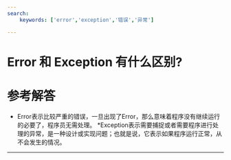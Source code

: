 ```yaml
---
search:
    keywords: ['error','exception','错误','异常']

---
```



# Error 和 Exception 有什么区别?

# 参考解答

* Error表示比较严重的错误，一旦出现了Error，那么意味着程序没有继续运行的必要了，程序员无需处理。
*Exception表示需要捕捉或者需要程序进行处理的异常，是一种设计或实现问题；也就是说，它表示如果程序运行正常，从不会发生的情况。

---



